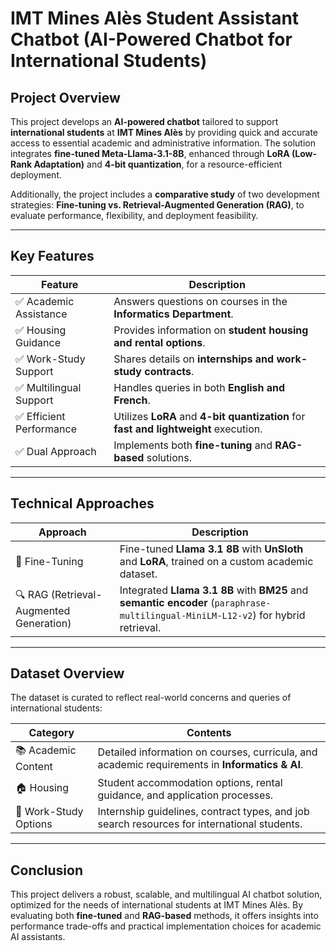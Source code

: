 # **IMT Mines Alès Student Assistant Chatbot (AI-Powered Chatbot for International Students)**

## **Project Overview**
This project develops an **AI-powered chatbot** tailored to support **international students** at **IMT Mines Alès** by providing quick and accurate access to essential academic and administrative information. The solution integrates **fine-tuned Meta-Llama-3.1-8B**, enhanced through **LoRA (Low-Rank Adaptation)** and **4-bit quantization**, for a resource-efficient deployment.

Additionally, the project includes a **comparative study** of two development strategies: **Fine-tuning vs. Retrieval-Augmented Generation (RAG)**, to evaluate performance, flexibility, and deployment feasibility.

---

## **Key Features**

| Feature                    | Description                                                                 |
|----------------------------|-----------------------------------------------------------------------------|
| ✅ Academic Assistance     | Answers questions on courses in the **Informatics Department**.             |
| ✅ Housing Guidance        | Provides information on **student housing and rental options**.             |
| ✅ Work-Study Support      | Shares details on **internships and work-study contracts**.                 |
| ✅ Multilingual Support    | Handles queries in both **English and French**.                             |
| ✅ Efficient Performance   | Utilizes **LoRA** and **4-bit quantization** for **fast and lightweight** execution. |
| ✅ Dual Approach           | Implements both **fine-tuning** and **RAG-based** solutions.                |

---

## **Technical Approaches**

| Approach              | Description                                                                                  |
|-----------------------|----------------------------------------------------------------------------------------------|
| 🔧 Fine-Tuning        | Fine-tuned **Llama 3.1 8B** with **UnSloth** and **LoRA**, trained on a custom academic dataset. |
| 🔍 RAG (Retrieval-Augmented Generation) | Integrated **Llama 3.1 8B** with **BM25** and **semantic encoder** (`paraphrase-multilingual-MiniLM-L12-v2`) for hybrid retrieval. |

---

## **Dataset Overview**

The dataset is curated to reflect real-world concerns and queries of international students:

| Category               | Contents                                                                                  |
|------------------------|-------------------------------------------------------------------------------------------|
| 📚 Academic Content    | Detailed information on courses, curricula, and academic requirements in **Informatics & AI**. |
| 🏠 Housing             | Student accommodation options, rental guidance, and application processes.                 |
| 💼 Work-Study Options  | Internship guidelines, contract types, and job search resources for international students. |

---

## **Conclusion**
This project delivers a robust, scalable, and multilingual AI chatbot solution, optimized for the needs of international students at IMT Mines Alès. By evaluating both **fine-tuned** and **RAG-based** methods, it offers insights into performance trade-offs and practical implementation choices for academic AI assistants.

